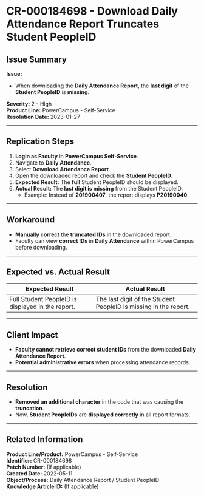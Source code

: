 # CR-000184698 - Download Daily Attendance Report Truncates Student PeopleID  

## **Issue Summary**  
**Issue:**  
- When downloading the **Daily Attendance Report**, the **last digit** of the **Student PeopleID** is **missing**.  

**Severity:** 2 - High  
**Product Line:** PowerCampus - Self-Service  
**Resolution Date:** 2023-01-27  

---

## **Replication Steps**  
1. **Login as Faculty** in **PowerCampus Self-Service**.  
2. Navigate to **Daily Attendance**.  
3. Select **Download Attendance Report**.  
4. Open the downloaded report and check the **Student PeopleID**.  
5. **Expected Result:** The **full** Student PeopleID should be displayed.  
6. **Actual Result:** The **last digit is missing** from the Student PeopleID.  
   - Example: Instead of **201900407**, the report displays **P20190040**.  

---

## **Workaround**  
- **Manually correct** the **truncated IDs** in the downloaded report.  
- Faculty can view **correct IDs** in **Daily Attendance** within PowerCampus before downloading.  

---

## **Expected vs. Actual Result**  
| **Expected Result** | **Actual Result** |
|---------------------|------------------|
| Full Student PeopleID is displayed in the report. | The last digit of the Student PeopleID is missing in the report. |

---

## **Client Impact**  
- **Faculty cannot retrieve correct student IDs** from the downloaded **Daily Attendance Report**.  
- **Potential administrative errors** when processing attendance records.  

---

## **Resolution**  
- **Removed an additional character** in the code that was causing the **truncation**.  
- Now, **Student PeopleIDs** are **displayed correctly** in all report formats.  

---

## **Related Information**  
**Product Line/Product:** PowerCampus - Self-Service  
**Identifier:** CR-000184698  
**Patch Number:** (If applicable)  
**Created Date:** 2022-05-11  
**Object/Process:** Daily Attendance Report / Student PeopleID  
**Knowledge Article ID:** (If applicable)  
